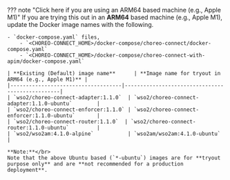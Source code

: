 
??? note "Click here if you are using an ARM64 based machine (e.g., Apple M1)"
    If you are trying this out in an **ARM64** based machine (e.g., Apple M1), update the Docker image names with the following.

    - `docker-compose.yaml` files,
        - `<CHOREO-CONNECT_HOME>/docker-compose/choreo-connect/docker-compose.yaml`
        - `<CHOREO-CONNECT_HOME>/docker-compose/choreo-connect-with-apim/docker-compose.yaml`
    
    | **Existing (Default) image name**      | **Image name for tryout in ARM64 (e.g., Apple M1)** |
    |------------------------------------|-------------------------------------------------|
    | `wso2/choreo-connect-adapter:1.1.0`  | `wso2/choreo-connect-adapter:1.1.0-ubuntu`        |
    | `wso2/choreo-connect-enforcer:1.1.0` | `wso2/choreo-connect-enforcer:1.1.0-ubuntu`       |
    | `wso2/choreo-connect-router:1.1.0`  | `wso2/choreo-connect-router:1.1.0-ubuntu`         |
    | `wso2/wso2am:4.1.0-alpine`           | `wso2am/wso2am:4.1.0-ubuntu`                     |

    **Note:**</br>
    Note that the above Ubuntu based (`*-ubuntu`) images are for **tryout purpose only** and are **not recommended for a production deployment**.
